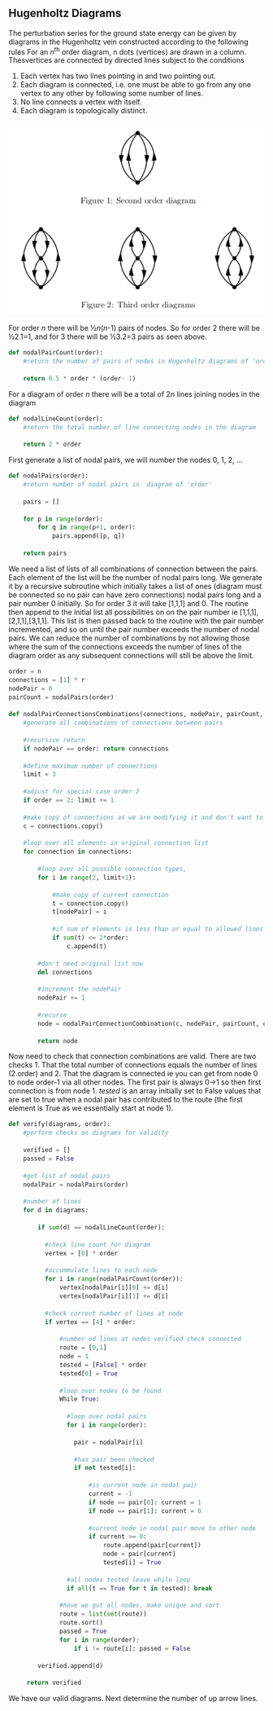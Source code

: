 ## Hugenholtz Diagrams

The perturbation series for the ground state energy can be given by diagrams in the Hugenholtz vein constructed according to the following rules 
For an *n*<sup>th</sup> order diagram, n dots (vertices) are drawn in a column. Thesvertices are connected by directed lines subject to the conditions
1. Each vertex has two lines pointing in and two pointing out.
2. Each diagram is connected, i.e.  one must be able to go from any one vertex to any other by following some number of lines.
3. No line connects a vertex with itself.
4. Each diagram is topologically distinct.

![](hugenholtz.png)

For order *n* there will be &half;*n*(*n*-1) pairs of nodes. So for order 2 there will be &half;2.1=1, and for 3 there will be &half;3.2=3 pairs as seen above.
```python
def nodalPairCount(order):
    #return the number of pairs of nodes in Hugenholtz diagrams of 'order'
  
    return 0.5 * order * (order- 1)
```   
For a diagram of order *n* there will be a total of 2*n* lines joining nodes in the diagram
```python
def nodalLineCount(order):
    #return the total number of line connecting nodes in the diagram
    
    return 2 * order
```
First generate a list of nodal pairs, we will number the nodes 0, 1, 2, ...
```python
def nodalPairs(order):
    #return number of nodal pairs in  diagram of 'order'
    
    pairs = []
    
    for p in range(order):
        for q in range(p+1, order):
            pairs.append([p, q])
            
    return pairs
```
We need a list of lists of all combinations of connection between the pairs. Each element of the list will be the number of nodal pairs long. We generate it by a recursive subroutine which initially takes a list of ones (diagram must be connected so no pair can have zero connections) nodal pairs long and a pair number 0 initially. So for order 3 it will take \[1,1,1] and 0. The routine then append to the initial list all possibilities on on the pair number ie \[1,1,1],\[2,1,1],\[3,1,1]. This list is then passed back to the routine with the pair number incremented, and so on until the pair number exceeds the number of nodal pairs. We can reduce the number of combinations by not allowing those where the sum of the connections exceeds the number of lines of the diagram order as any subsequent connections will still be above the limit.
```python
order = n
connections = [1] * r
nodePair = 0
pairCount = nodalPairs(order)

def nodalPairConnectionsCombinations(connections, nodePair, pairCount, order):
    #generate all combinations of connections between pairs
    
    #recursive return
    if nodePair == order: return connections
    
    #define maximum number of connections
    limit = 3
    
    #adjust for special case order 2
    if order == 2: limit += 1
    
    #make copy of connections as we are modifying it and don't want to processed appended elements
    c = connections.copy()
    
    #loop over all elements in original connection list
    for connection in connections:    
    
        #loop over all possible connection types, 
        for i in range(2, limit+1):

            #make copy of current connection
            t = connection.copy()
            t[nodePair] = i
            
            #if sum of elements is less than or equal to allowed lines in diagram save
            if sum(t) <= 2*order:
                c.append(t)
                
        #don't need original list now
        del connections
        
        #increment the nodePair
        nodePair += 1
                
        #recurse
        node = nodalPairConnectionCombination(c, nodePair, pairCount, order)
        
        return node
```
Now need to check that connection combinations are valid. There are two checks 1. That the total number of connections equals the number of lines (2.order) and 2. That the diagram is connected ie you can get from node 0 to node order-1 via all other nodes. The first pair is always 0->1 so then first connection is from node 1. *tested* is an array initially set to False values that are set to true when a nodal pair has contributed to the route (the first element is True as we essentially start at node 1).
```python
def verify(diagrams, order):
    #perform checks on diagrams for validity
    
    verified = []
    passed = False
    
    #get list of nodal pairs
    nodalPair = nodalPairs(order)
    
    #number of lines
    for d in diagrams:
    
        if sum(d) == nodalLineCount(order): 
        
          #check line count for diagram
          vertex = [0] * order
          
          #accummulate lines to each node
          for i in range(nodalPairCount(order)):
              vertex[nodalPair[i][0] += d[i]
              vertex[nodalPair[i][1] += d[i]
          
          #check correct number of lines at node
          if vertex == [4] * order:
          
              #number od lines at nodes verified check connected
              route = [0,1]
              node = 1
              tested = [False] * order
              tested[0] = True
          
              #loop over nodes to be found
              While True:
          
                #loop over nodal pairs
                for i in range(order):
            
                  pair = nodalPair[i]
              
                  #has pair been checked
                  if not tested[i]:
              
                      #is current node in nodal pair
                      current = -1
                      if node == pair[0]: current = 1
                      if node == pair[1]: current = 0
                  
                      #current node in nodal pair move to other node
                      if current >= 0:
                          route.append(pair[current])
                          node = pair[current]
                          tested[i] = True
                
                #all nodes tested leave while loop
                if all(t == True for t in tested): break
                
              #have we got all nodes, make unique and sort
              route = list(set(route))
              route.sort()
              passed = True
              for i in range(order);
                  if i != route[i]: passed = False

        verified.append(d)
        
     return verified
```
We have our valid diagrams. Next determine the number of up arrow lines. 
    

